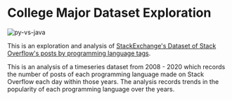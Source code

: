 # College Major Dataset Exploration

![py-vs-java](../../GIFs/python-vs-java.gif)

This is an exploration and analysis of [StackExchange's Dataset of Stack Overflow's posts by programming language tags](https://data.stackexchange.com/stackoverflow/query/675441/popular-programming-languages-per-over-time-eversql-com).

This is an analysis of a timeseries dataset from 2008 - 2020 which records the number of posts of each programming language made on Stack Overflow each day within those years. The analysis records trends in the popularity of each programming language over the years.
